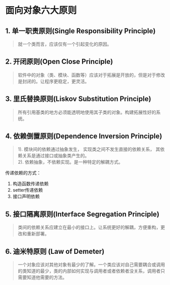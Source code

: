 # 面向对象六大原则  
## 1. 单一职责原则(Single Responsibility Principle)  
> 就一个类而言，应该仅有一个引起变化的原因。  
## 2. 开闭原则(Open Close Principle)  
> 软件中的对象（类、模块、函数等）应该对于拓展是开放的，但是对于修改是封闭的。让程序更稳定，更灵活。  
## 3. 里氏替换原则(Liskov Substitution Principle)  
> 所有引用基类的地方必须能透明地使用其子类的对象。构建拓展性好的系统。  
## 4. 依赖倒置原则(Dependence Inversion Principle)  
> 1).  模块间的依赖通过抽象发生， 实现类之间不发生直接的依赖关系， 其依赖关系是通过接口或抽象类产生的。  
> 2).  依赖抽象，不依赖实现。是一种特定的解耦方式。  

  传递依赖的方式：  
  1. 构造函数传递依赖  
  2. setter传递依赖  
  3. 接口声明依赖  

## 5. 接口隔离原则(Interface Segregation Principle)  
> 类间的依赖关系应建立在最小的接口上。让系统更好的解耦，方便重构，更改和重新部署。  
## 6. 迪米特原则 (Law of Demeter)  
> 一个对象应该对其他对象有最少的了解。一个类应该对自己需要耦合或调用的类知道的最少，类的内部如何实现与调用者或者依赖者没关系，调用者只需要知道他需要的方法。